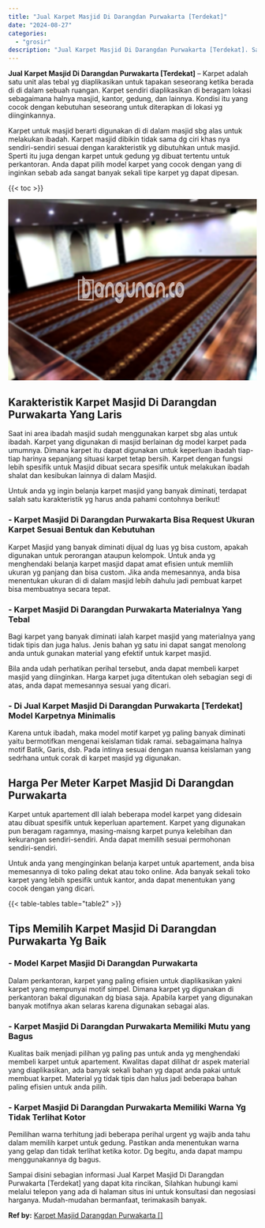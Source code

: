 ```yaml
---
title: "Jual Karpet Masjid Di Darangdan Purwakarta [Terdekat]"
date: "2024-08-27"
categories: 
  - "grosir"
description: "Jual Karpet Masjid Di Darangdan Purwakarta [Terdekat]. Sampai disini sebagian informasi Jual Karpet Masjid Di Darangdan Purwakarta [Terdekat] yang dapat ki..."
---
```


**Jual Karpet Masjid Di Darangdan Purwakarta \[Terdekat\]** – Karpet adalah satu unit alas tebal yg diaplikasikan untuk tapakan seseorang ketika berada di di dalam sebuah ruangan. Karpet sendiri diaplikasikan di beragam lokasi sebagaimana halnya masjid, kantor, gedung, dan lainnya. Kondisi itu yang cocok dengan kebutuhan seseorang untuk diterapkan di lokasi yg diinginkannya.

Karpet untuk masjid berarti digunakan di di dalam masjid sbg alas untuk melakukan ibadah. Karpet masjid dibikin tidak sama dg ciri khas nya sendiri-sendiri sesuai dengan karakteristik yg dibutuhkan untuk masjid. Sperti itu juga dengan karpet untuk gedung yg dibuat tertentu untuk perkantoran. Anda dapat pilih model karpet yang cocok dengan yang di inginkan sebab ada sangat banyak sekali tipe karpet yg dapat dipesan.

{{< toc >}}

![Jual Karpet Masjid Di Darangdan Purwakarta [Terdekat]](/images/grosir-karpet-murah-71.png)

## Karakteristik Karpet Masjid Di Darangdan Purwakarta Yang Laris

Saat ini area ibadah masjid sudah menggunakan karpet sbg alas untuk ibadah. Karpet yang digunakan di masjid berlainan dg model karpet pada umumnya. Dimana karpet itu dapat digunakan untuk keperluan ibadah tiap-tiap harinya sepanjang situasi karpet tetap bersih. Karpet dengan fungsi lebih spesifik untuk Masjid dibuat secara spesifik untuk melakukan ibadah shalat dan kesibukan lainnya di dalam Masjid.

Untuk anda yg ingin belanja karpet masjid yang banyak diminati, terdapat salah satu karakteristik yg harus anda pahami contohnya berikut!

### \- Karpet Masjid Di Darangdan Purwakarta Bisa Request Ukuran Karpet Sesuai Bentuk dan Kebutuhan

Karpet Masjid yang banyak diminati dijual dg luas yg bisa custom, apakah digunakan untuk perorangan ataupun kelompok. Untuk anda yg menghendaki belanja karpet masjid dapat amat efisien untuk memliih ukuran yg panjang dan bisa custom. Jika anda memesannya, anda bisa menentukan ukuran di di dalam masjid lebih dahulu jadi pembuat karpet bisa membuatnya secara tepat.

### \- Karpet Masjid Di Darangdan Purwakarta Materialnya Yang Tebal

Bagi karpet yang banyak diminati ialah karpet masjid yang materialnya yang tidak tipis dan juga halus. Jenis bahan yg satu ini dapat sangat menolong anda untuk gunakan material yang efektif untuk karpet masjid.

Bila anda udah perhatikan perihal tersebut, anda dapat membeli karpet masjid yang diinginkan. Harga karpet juga ditentukan oleh sebagian segi di atas, anda dapat memesannya sesuai yang dicari.

### \- Di Jual Karpet Masjid Di Darangdan Purwakarta \[Terdekat\] Model Karpetnya Minimalis

Karena untuk ibadah, maka model motif karpet yg paling banyak diminati yaitu bermotifkan mengenai keislaman tidak ramai. sebagaimana halnya motif Batik, Garis, dsb. Pada intinya sesuai dengan nuansa keislaman yang sedrhana untuk corak di karpet masjid yg digunakan.

## Harga Per Meter Karpet Masjid Di Darangdan Purwakarta

Karpet untuk apartement dll ialah beberapa model karpet yang didesain atau dibuat spesifik untuk keperluan apartement. Karpet yang digunakan pun beragam ragamnya, masing-maisng karpet punya kelebihan dan kekurangan sendiri-sendiri. Anda dapat memilih sesuai permohonan sendiri-sendiri.

Untuk anda yang menginginkan belanja karpet untuk apartement, anda bisa memesannya di toko paling dekat atau toko online. Ada banyak sekali toko karpet yang lebih spesifik untuk kantor, anda dapat menentukan yang cocok dengan yang dicari.

{{< table-tables table="table2" >}}

## Tips Memilih Karpet Masjid Di Darangdan Purwakarta Yg Baik

### \- Model Karpet Masjid Di Darangdan Purwakarta

Dalam perkantoran, karpet yang paling efisien untuk diaplikasikan yakni karpet yang mempunyai motif simpel. Dimana karpet yg digunakan di perkantoran bakal digunakan dg biasa saja. Apabila karpet yang digunakan banyak motifnya akan selaras karena digunakan sebagai alas.

### \- Karpet Masjid Di Darangdan Purwakarta Memiliki Mutu yang Bagus

Kualitas baik menjadi pilihan yg paling pas untuk anda yg menghendaki membeli karpet untuk apartement. Kwalitas dapat dilihat dr aspek material yang diaplikasikan, ada banyak sekali bahan yg dapat anda pakai untuk membuat karpet. Material yg tidak tipis dan halus jadi beberapa bahan paling efisien untuk anda pilih.

### \- Karpet Masjid Di Darangdan Purwakarta Memiliki Warna Yg Tidak Terlihat Kotor

Pemilihan warna terhitung jadi beberapa perihal urgent yg wajib anda tahu dalam memilih karpet untuk gedung. Pastikan anda menentukan warna yang gelap dan tidak terlihat ketika kotor. Dg begitu, anda dapat mampu menggunakannya dg bagus.

Sampai disini sebagian informasi Jual Karpet Masjid Di Darangdan Purwakarta \[Terdekat\] yang dapat kita rincikan, Silahkan hubungi kami melalui telepon yang ada di halaman situs ini untuk konsultasi dan negosiasi harganya. Mudah-mudahan bermanfaat, terimakasih banyak.

**Ref by:**  [Karpet Masjid Darangdan Purwakarta []](https://id.wikipedia.org/wiki/Karpet)
